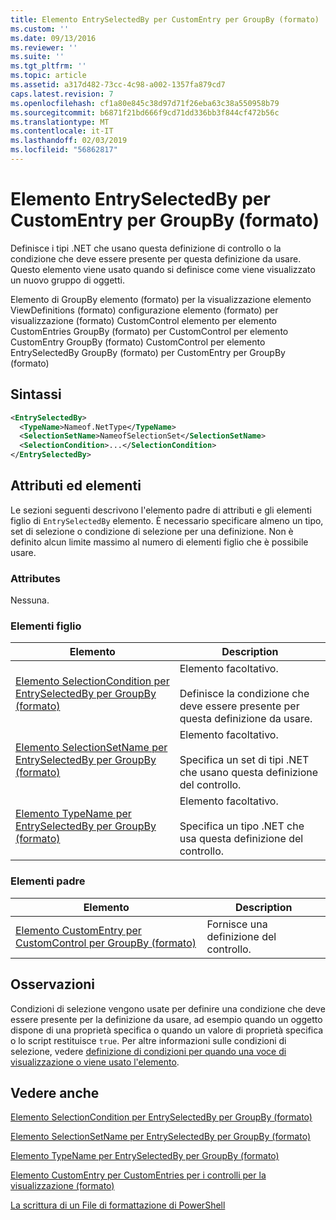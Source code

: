 ```yaml
---
title: Elemento EntrySelectedBy per CustomEntry per GroupBy (formato) | Microsoft Docs
ms.custom: ''
ms.date: 09/13/2016
ms.reviewer: ''
ms.suite: ''
ms.tgt_pltfrm: ''
ms.topic: article
ms.assetid: a317d482-73cc-4c98-a002-1357fa879cd7
caps.latest.revision: 7
ms.openlocfilehash: cf1a80e845c38d97d71f26eba63c38a550958b79
ms.sourcegitcommit: b6871f21bd666f9cd71dd336bb3f844cf472b56c
ms.translationtype: MT
ms.contentlocale: it-IT
ms.lasthandoff: 02/03/2019
ms.locfileid: "56862817"
---
```

# <a name="entryselectedby-element-for-customentry-for-groupby-format"></a>Elemento EntrySelectedBy per CustomEntry per GroupBy (formato)

Definisce i tipi .NET che usano questa definizione di controllo o la condizione che deve essere presente per questa definizione da usare. Questo elemento viene usato quando si definisce come viene visualizzato un nuovo gruppo di oggetti.

Elemento di GroupBy elemento (formato) per la visualizzazione elemento ViewDefinitions (formato) configurazione elemento (formato) per visualizzazione (formato) CustomControl elemento per elemento CustomEntries GroupBy (formato) per CustomControl per elemento CustomEntry GroupBy (formato) CustomControl per elemento EntrySelectedBy GroupBy (formato) per CustomEntry per GroupBy (formato)

## <a name="syntax"></a>Sintassi

```xml
<EntrySelectedBy>
  <TypeName>Nameof.NetType</TypeName>
  <SelectionSetName>NameofSelectionSet</SelectionSetName>
  <SelectionCondition>...</SelectionCondition>
</EntrySelectedBy>
```

## <a name="attributes-and-elements"></a>Attributi ed elementi

Le sezioni seguenti descrivono l'elemento padre di attributi e gli elementi figlio di `EntrySelectedBy` elemento. È necessario specificare almeno un tipo, set di selezione o condizione di selezione per una definizione. Non è definito alcun limite massimo al numero di elementi figlio che è possibile usare.

### <a name="attributes"></a>Attributes

Nessuna.

### <a name="child-elements"></a>Elementi figlio

|Elemento|Description|
|-------------|-----------------|
|[Elemento SelectionCondition per EntrySelectedBy per GroupBy (formato)](./selectioncondition-element-for-entryselectedby-for-groupby-format.md)|Elemento facoltativo.<br /><br /> Definisce la condizione che deve essere presente per questa definizione da usare.|
|[Elemento SelectionSetName per EntrySelectedBy per GroupBy (formato)](./selectionsetname-element-for-entryselectedby-for-groupby-format.md)|Elemento facoltativo.<br /><br /> Specifica un set di tipi .NET che usano questa definizione del controllo.|
|[Elemento TypeName per EntrySelectedBy per GroupBy (formato)](./typename-element-for-entryselectedby-for-groupby-format.md)|Elemento facoltativo.<br /><br /> Specifica un tipo .NET che usa questa definizione del controllo.|

### <a name="parent-elements"></a>Elementi padre

|Elemento|Description|
|-------------|-----------------|
|[Elemento CustomEntry per CustomControl per GroupBy (formato)](./customentry-element-for-customcontrol-for-groupby-format.md)|Fornisce una definizione del controllo.|

## <a name="remarks"></a>Osservazioni

Condizioni di selezione vengono usate per definire una condizione che deve essere presente per la definizione da usare, ad esempio quando un oggetto dispone di una proprietà specifica o quando un valore di proprietà specifica o lo script restituisce `true`. Per altre informazioni sulle condizioni di selezione, vedere [definizione di condizioni per quando una voce di visualizzazione o viene usato l'elemento](./defining-conditions-for-displaying-data.md).

## <a name="see-also"></a>Vedere anche

[Elemento SelectionCondition per EntrySelectedBy per GroupBy (formato)](./selectioncondition-element-for-entryselectedby-for-groupby-format.md)

[Elemento SelectionSetName per EntrySelectedBy per GroupBy (formato)](./selectionsetname-element-for-entryselectedby-for-groupby-format.md)

[Elemento TypeName per EntrySelectedBy per GroupBy (formato)](./typename-element-for-entryselectedby-for-groupby-format.md)

[Elemento CustomEntry per CustomEntries per i controlli per la visualizzazione (formato)](./customentry-element-for-customentries-for-controls-for-view-format.md)

[La scrittura di un File di formattazione di PowerShell](./writing-a-powershell-formatting-file.md)
